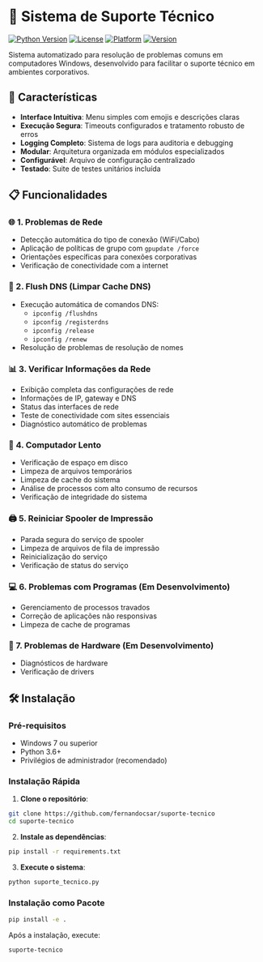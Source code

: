 # 🔧 Sistema de Suporte Técnico

[![Python Version](https://img.shields.io/badge/python-3.6%2B-blue.svg)](https://python.org)
[![License](https://img.shields.io/badge/license-MIT-green.svg)](LICENSE)
[![Platform](https://img.shields.io/badge/platform-Windows-lightgrey.svg)]()
[![Version](https://img.shields.io/badge/version-1.0.0-orange.svg)]()

Sistema automatizado para resolução de problemas comuns em computadores Windows, desenvolvido para facilitar o suporte técnico em ambientes corporativos.

## 🚀 Características

- **Interface Intuitiva**: Menu simples com emojis e descrições claras
- **Execução Segura**: Timeouts configurados e tratamento robusto de erros
- **Logging Completo**: Sistema de logs para auditoria e debugging
- **Modular**: Arquitetura organizada em módulos especializados
- **Configurável**: Arquivo de configuração centralizado
- **Testado**: Suite de testes unitários incluída

## 📋 Funcionalidades

### 🌐 1. Problemas de Rede
- Detecção automática do tipo de conexão (WiFi/Cabo)
- Aplicação de políticas de grupo com `gpupdate /force`
- Orientações específicas para conexões corporativas
- Verificação de conectividade com a internet

### 🔄 2. Flush DNS (Limpar Cache DNS)
- Execução automática de comandos DNS:
  - `ipconfig /flushdns`
  - `ipconfig /registerdns`
  - `ipconfig /release`
  - `ipconfig /renew`
- Resolução de problemas de resolução de nomes

### 📊 3. Verificar Informações da Rede
- Exibição completa das configurações de rede
- Informações de IP, gateway e DNS
- Status das interfaces de rede
- Teste de conectividade com sites essenciais
- Diagnóstico automático de problemas

### 🐌 4. Computador Lento
- Verificação de espaço em disco
- Limpeza de arquivos temporários
- Limpeza de cache do sistema
- Análise de processos com alto consumo de recursos
- Verificação de integridade do sistema

### 🖨️ 5. Reiniciar Spooler de Impressão
- Parada segura do serviço de spooler
- Limpeza de arquivos de fila de impressão
- Reinicialização do serviço
- Verificação de status do serviço

### 💻 6. Problemas com Programas (Em Desenvolvimento)
- Gerenciamento de processos travados
- Correção de aplicações não responsivas
- Limpeza de cache de programas

### 🔧 7. Problemas de Hardware (Em Desenvolvimento)
- Diagnósticos de hardware
- Verificação de drivers

## 🛠️ Instalação

### Pré-requisitos
- Windows 7 ou superior
- Python 3.6+
- Privilégios de administrador (recomendado)

### Instalação Rápida

1. **Clone o repositório**:
```bash
git clone https://github.com/fernandocsar/suporte-tecnico
cd suporte-tecnico
```

2. **Instale as dependências**:
```bash
pip install -r requirements.txt
```

3. **Execute o sistema**:
```bash
python suporte_tecnico.py
```

### Instalação como Pacote

```bash
pip install -e .
```

Após a instalação, execute:
```bash
suporte-tecnico
```
